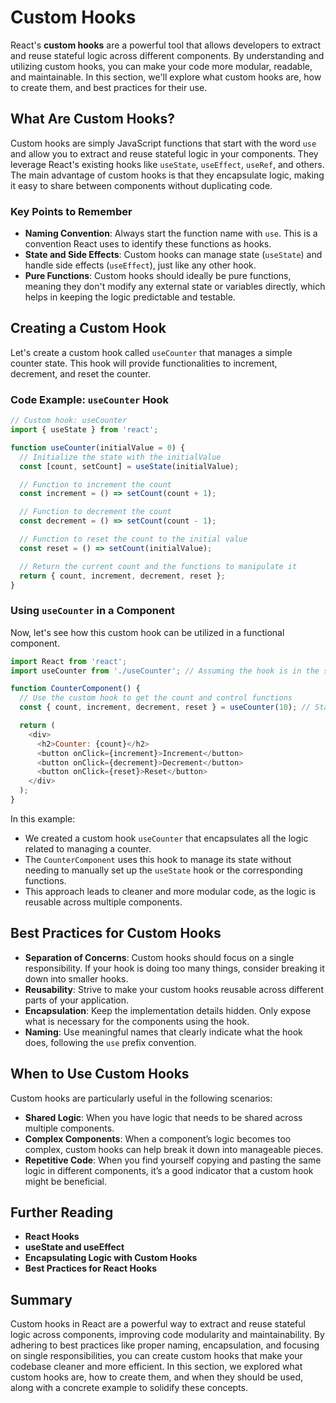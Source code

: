 # Custom Hooks

React's **custom hooks** are a powerful tool that allows developers to extract and reuse stateful logic across different components. By understanding and utilizing custom hooks, you can make your code more modular, readable, and maintainable. In this section, we'll explore what custom hooks are, how to create them, and best practices for their use.

## What Are Custom Hooks?

Custom hooks are simply JavaScript functions that start with the word `use` and allow you to extract and reuse stateful logic in your components. They leverage React's existing hooks like `useState`, `useEffect`, `useRef`, and others. The main advantage of custom hooks is that they encapsulate logic, making it easy to share between components without duplicating code.

### Key Points to Remember

- **Naming Convention**: Always start the function name with `use`. This is a convention React uses to identify these functions as hooks.
- **State and Side Effects**: Custom hooks can manage state (`useState`) and handle side effects (`useEffect`), just like any other hook.
- **Pure Functions**: Custom hooks should ideally be pure functions, meaning they don't modify any external state or variables directly, which helps in keeping the logic predictable and testable.

## Creating a Custom Hook

Let's create a custom hook called `useCounter` that manages a simple counter state. This hook will provide functionalities to increment, decrement, and reset the counter.

### Code Example: `useCounter` Hook

```javascript
// Custom hook: useCounter
import { useState } from 'react';

function useCounter(initialValue = 0) {
  // Initialize the state with the initialValue
  const [count, setCount] = useState(initialValue);

  // Function to increment the count
  const increment = () => setCount(count + 1);

  // Function to decrement the count
  const decrement = () => setCount(count - 1);

  // Function to reset the count to the initial value
  const reset = () => setCount(initialValue);

  // Return the current count and the functions to manipulate it
  return { count, increment, decrement, reset };
}
```

### Using `useCounter` in a Component

Now, let's see how this custom hook can be utilized in a functional component.

```javascript
import React from 'react';
import useCounter from './useCounter'; // Assuming the hook is in the same directory

function CounterComponent() {
  // Use the custom hook to get the count and control functions
  const { count, increment, decrement, reset } = useCounter(10); // Start the counter at 10

  return (
    <div>
      <h2>Counter: {count}</h2>
      <button onClick={increment}>Increment</button>
      <button onClick={decrement}>Decrement</button>
      <button onClick={reset}>Reset</button>
    </div>
  );
}
```

In this example:

- We created a custom hook `useCounter` that encapsulates all the logic related to managing a counter.
- The `CounterComponent` uses this hook to manage its state without needing to manually set up the `useState` hook or the corresponding functions.
- This approach leads to cleaner and more modular code, as the logic is reusable across multiple components.

## Best Practices for Custom Hooks

- **Separation of Concerns**: Custom hooks should focus on a single responsibility. If your hook is doing too many things, consider breaking it down into smaller hooks.
- **Reusability**: Strive to make your custom hooks reusable across different parts of your application.
- **Encapsulation**: Keep the implementation details hidden. Only expose what is necessary for the components using the hook.
- **Naming**: Use meaningful names that clearly indicate what the hook does, following the `use` prefix convention.

## When to Use Custom Hooks

Custom hooks are particularly useful in the following scenarios:

- **Shared Logic**: When you have logic that needs to be shared across multiple components.
- **Complex Components**: When a component’s logic becomes too complex, custom hooks can help break it down into manageable pieces.
- **Repetitive Code**: When you find yourself copying and pasting the same logic in different components, it’s a good indicator that a custom hook might be beneficial.

## Further Reading

- **React Hooks**
- **useState and useEffect**
- **Encapsulating Logic with Custom Hooks**
- **Best Practices for React Hooks**

## Summary

Custom hooks in React are a powerful way to extract and reuse stateful logic across components, improving code modularity and maintainability. By adhering to best practices like proper naming, encapsulation, and focusing on single responsibilities, you can create custom hooks that make your codebase cleaner and more efficient. In this section, we explored what custom hooks are, how to create them, and when they should be used, along with a concrete example to solidify these concepts.